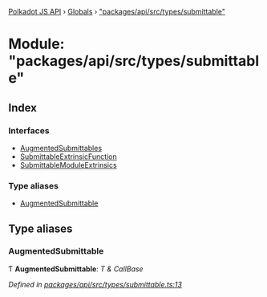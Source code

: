 [Polkadot JS API](../README.md) › [Globals](../globals.md) › ["packages/api/src/types/submittable"](_packages_api_src_types_submittable_.md)

# Module: "packages/api/src/types/submittable"

## Index

### Interfaces

* [AugmentedSubmittables](../interfaces/_packages_api_src_types_submittable_.augmentedsubmittables.md)
* [SubmittableExtrinsicFunction](../interfaces/_packages_api_src_types_submittable_.submittableextrinsicfunction.md)
* [SubmittableModuleExtrinsics](../interfaces/_packages_api_src_types_submittable_.submittablemoduleextrinsics.md)

### Type aliases

* [AugmentedSubmittable](_packages_api_src_types_submittable_.md#augmentedsubmittable)

## Type aliases

###  AugmentedSubmittable

Ƭ **AugmentedSubmittable**: *T & CallBase*

*Defined in [packages/api/src/types/submittable.ts:13](https://github.com/polkadot-js/api/blob/3c8cd499c/packages/api/src/types/submittable.ts#L13)*
